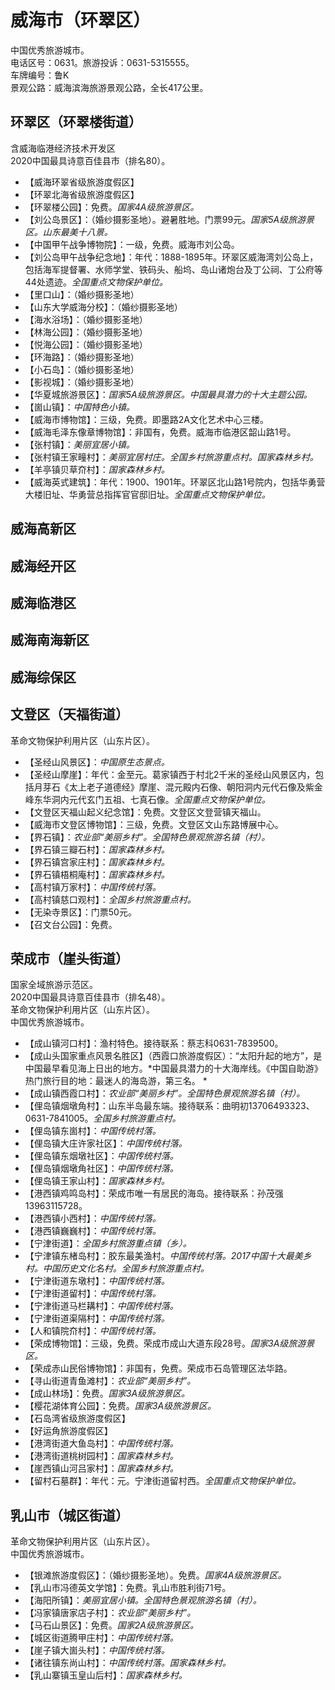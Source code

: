 # 威海市（环翠区）  
中国优秀旅游城市。  
电话区号：0631。旅游投诉：0631-5315555。  
车牌编号：鲁K  
景观公路：威海滨海旅游景观公路，全长417公里。  

## 环翠区（环翠楼街道）  
含威海临港经济技术开发区  
2020中国最具诗意百佳县市（排名80）。  
* 【威海环翠省级旅游度假区】  
* 【环翠北海省级旅游度假区】  
* 【环翠楼公园】：免费。*国家4A级旅游景区。*  
* 【刘公岛景区】：（婚纱摄影圣地）。避暑胜地。门票99元。*国家5A级旅游景区。山东最美十八景。*  
* 【中国甲午战争博物院】：一级，免费。威海市刘公岛。  
* 【刘公岛甲午战争纪念地】：年代：1888-1895年。环翠区威海湾刘公岛上，包括海军提督署、水师学堂、铁码头、船坞、岛山诸炮台及丁公祠、丁公府等44处遗迹。*全国重点文物保护单位。*  
* 【里口山】：（婚纱摄影圣地）  
* 【山东大学威海分校】：（婚纱摄影圣地）  
* 【海水浴场】：（婚纱摄影圣地）  
* 【林海公园】：（婚纱摄影圣地）  
* 【悦海公园】：（婚纱摄影圣地）  
* 【环海路】：（婚纱摄影圣地）  
* 【小石岛】：（婚纱摄影圣地）  
* 【影视城】：（婚纱摄影圣地）  
* 【华夏城旅游景区】：*国家5A级旅游景区。中国最具潜力的十大主题公园。*  
* 【崮山镇】：*中国特色小镇。*  
* 【威海市博物馆】：三级，免费。即墨路2A文化艺术中心三楼。  
* 【威海毛泽东像章博物馆】：非国有，免费。威海市临港区韶山路1号。  
* 【张村镇】：*美丽宜居小镇。*  
* 【张村镇王家疃村】：*美丽宜居村庄。全国乡村旅游重点村。国家森林乡村。*  
* 【羊亭镇贝草夼村】：*国家森林乡村。*  
* 【威海英式建筑】：年代：1900、1901年。环翠区北山路1号院内，包括华勇营大楼旧址、华勇营总指挥官官邸旧址。*全国重点文物保护单位。*  

## 威海高新区  

## 威海经开区  

## 威海临港区  

## 威海南海新区  

## 威海综保区  

## 文登区（天福街道）  
革命文物保护利用片区（山东片区）。  
* 【圣经山风景区】：*中国原生态景点。*  
* 【圣经山摩崖】：年代：金至元。葛家镇西于村北2千米的圣经山风景区内，包括月芽石《太上老子道德经》摩崖、混元殿内石像、朝阳洞内元代石像及紫金峰东华洞内元代玄门五祖、七真石像。*全国重点文物保护单位。*  
* 【文登区天福山起义纪念馆】：免费。文登区文登营镇天福山。  
* 【威海市文登区博物馆】：三级，免费。文登区文山东路博展中心。  
* 【界石镇】：*农业部“美丽乡村”。全国特色景观旅游名镇（村）。*  
* 【界石镇三瓣石村】：*国家森林乡村。*  
* 【界石镇宫家庄村】：*国家森林乡村。*  
* 【界石镇梧桐庵村】：*国家森林乡村。*  
* 【高村镇万家村】：*中国传统村落。*  
* 【高村镇慈口观村】：*全国乡村旅游重点村。*  
* 【无染寺景区】：门票50元。  
* 【召文台公园】：免费。  

## 荣成市（崖头街道）  
国家全域旅游示范区。  
2020中国最具诗意百佳县市（排名48）。  
革命文物保护利用片区（山东片区）。  
中国优秀旅游城市。  
* 【成山镇河口村】：渔村特色。接待联系：蔡志科0631-7839500。  
* 【成山头国家重点风景名胜区】（西霞口旅游度假区）：“太阳升起的地方”，是中国最早看见海上日出的地方。*中国最具潜力的十大海岸线。《中国自助游》热门旅行目的地：最迷人的海岛游，第三名。 * 
* 【成山镇西霞口村】：*农业部“美丽乡村”。全国特色景观旅游名镇（村）。*  
* 【俚岛镇烟墩角村】：山东半岛最东端。接待联系：曲明初13706493323、0631-7841005。*全国乡村旅游重点村。*  
* 【俚岛镇东崮村】：*中国传统村落。*  
* 【俚岛镇大庄许家社区】：*中国传统村落。*  
* 【俚岛镇东烟墩社区】：*中国传统村落。*  
* 【俚岛镇烟墩角社区】：*中国传统村落。*  
* 【俚岛镇王家山村】：*国家森林乡村。*  
* 【港西镇鸡鸣岛村】：荣成市唯一有居民的海岛。接待联系：孙茂强13963115728。  
* 【港西镇小西村】：*中国传统村落。*  
* 【港西镇巍巍村】：*中国传统村落。*  
* 【宁津街道】：*全国乡村旅游重点镇（乡）。*  
* 【宁津镇东楮岛村】：胶东最美渔村。*中国传统村落。2017中国十大最美乡村。中国历史文化名村。全国乡村旅游重点村。*  
* 【宁津街道东墩村】：*中国传统村落。*  
* 【宁津街道留村】：*中国传统村落。*  
* 【宁津街道马栏耩村】：*中国传统村落。*  
* 【宁津街道渠隔村】：*中国传统村落。*  
* 【人和镇院夼村】：*中国传统村落。*  
* 【荣成博物馆】：三级，免费。荣成市成山大道东段28号。*国家3A级旅游景区。*  
* 【荣成赤山民俗博物馆】：非国有，免费。荣成市石岛管理区法华路。  
* 【寻山街道青鱼滩村】：*农业部“美丽乡村”。*  
* 【成山林场】：免费。*国家3A级旅游景区。*  
* 【樱花湖体育公园】：免费。*国家3A级旅游景区。*  
* 【石岛湾省级旅游度假区】  
* 【好运角旅游度假区】  
* 【港湾街道大鱼岛村】：*中国传统村落。*  
* 【港湾街道桃树园村】：*国家森林乡村。*  
* 【崖西镇山河吕家村】：*国家森林乡村。*  
* 【留村石墓群】：年代：元。宁津街道留村西。*全国重点文物保护单位。*  
## 乳山市（城区街道）  
革命文物保护利用片区（山东片区）。  
中国优秀旅游城市。  
* 【银滩旅游度假区】：（婚纱摄影圣地）。免费。*国家4A级旅游景区。*  
* 【乳山市冯德英文学馆】：免费。乳山市胜利街71号。  
* 【海阳所镇】：*美丽宜居小镇。全国特色景观旅游名镇（村）。*  
* 【冯家镇唐家店子村】：*农业部“美丽乡村”。*  
* 【马石山景区】：免费。*国家2A级旅游景区。*  
* 【城区街道腾甲庄村】：*中国传统村落。*  
* 【崖子镇大崮头村】：*中国传统村落。*  
* 【诸往镇东尚山村】：*中国传统村落。国家森林乡村。*  
* 【乳山寨镇玉皇山后村】：*国家森林乡村。*  
